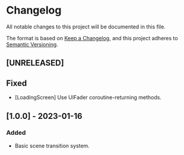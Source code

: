 # Changelog

All notable changes to this project will be documented in this file.

The format is based on [Keep a Changelog](https://keepachangelog.com/en/1.0.0/),
and this project adheres to [Semantic Versioning](https://semver.org/spec/v2.0.0.html).

## [UNRELEASED]

## Fixed

- [LoadingScreen] Use UIFader coroutine-returning methods.

## [1.0.0] - 2023-01-16

### Added

- Basic scene transition system.
